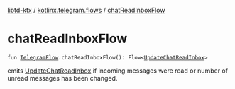 [libtd-ktx](../index.md) / [kotlinx.telegram.flows](index.md) / [chatReadInboxFlow](./chat-read-inbox-flow.md)

# chatReadInboxFlow

`fun `[`TelegramFlow`](../kotlinx.telegram.core/-telegram-flow/index.md)`.chatReadInboxFlow(): Flow<`[`UpdateChatReadInbox`](https://tdlibx.github.io/td/docs/org/drinkless/td/libcore/telegram/TdApi.UpdateChatReadInbox.html)`>`

emits [UpdateChatReadInbox](https://tdlibx.github.io/td/docs/org/drinkless/td/libcore/telegram/TdApi.UpdateChatReadInbox.html) if incoming messages were read or number of unread messages has been
changed.


